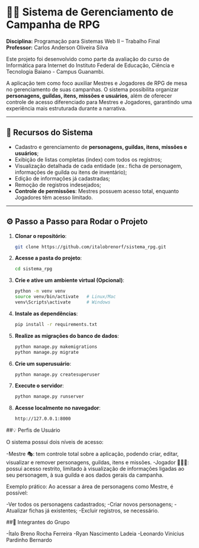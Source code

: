 # 🧙‍♂️ Sistema de Gerenciamento de Campanha de RPG
**Disciplina:** Programação para Sistemas Web II – Trabalho Final  
**Professor:** Carlos Anderson Oliveira Silva  

Este projeto foi desenvolvido como parte da avaliação do curso de Informática para Internet do Instituto Federal de Educação, Ciência e Tecnologia Baiano - Campus Guanambi.  

A aplicação tem como foco auxiliar Mestres e Jogadores de RPG de mesa no gerenciamento de suas campanhas. O sistema possibilita organizar **personagens, guildas, itens, missões e usuários**, além de oferecer controle de acesso diferenciado para Mestres e Jogadores, garantindo uma experiência mais estruturada durante a narrativa.

---

## 🎲 Recursos do Sistema

- Cadastro e gerenciamento de **personagens, guildas, itens, missões e usuários**;  
- Exibição de listas completas (index) com todos os registros;  
- Visualização detalhada de cada entidade (ex.: ficha de personagem, informações de guilda ou itens de inventário);  
- Edição de informações já cadastradas;  
- Remoção de registros indesejados;  
- **Controle de permissões**: Mestres possuem acesso total, enquanto Jogadores têm acesso limitado.  

---

## ⚙️ Passo a Passo para Rodar o Projeto

1. **Clonar o repositório**:
   ```bash
   git clone https://github.com/italobrenorf/sistema_rpg.git

2. **Acesse a pasta do projeto**:
   ```bash
   cd sistema_rpg

3. **Crie e ative um ambiente virtual (Opcional)**:
   ```bash
   python -m venv venv
   source venv/bin/activate   # Linux/Mac
   venv\Scripts\activate      # Windows

4. **Instale as dependências**:
   ```bash
   pip install -r requirements.txt

5. **Realize as migrações do banco de dados**:
   ```bash
   python manage.py makemigrations
   python manage.py migrate

6. **Crie um superusuário**:
   ```bash
   python manage.py createsuperuser

7. **Execute o servidor**:
   ```bash
   python manage.py runserver

8. **Acesse localmente no navegador**:
   ```bash
   http://127.0.0.1:8000

##💡 Perfis de Usuário

O sistema possui dois níveis de acesso:

-Mestre 🎭: tem controle total sobre a aplicação, podendo criar, editar, visualizar e remover personagens, guildas, itens e missões.
-Jogador 🧑‍🤝‍🧑: possui acesso restrito, limitado à visualização de informações ligadas ao seu personagem, à sua guilda e aos dados gerais da campanha.

Exemplo prático:
Ao acessar a área de personagens como Mestre, é possível:

-Ver todos os personagens cadastrados;
-Criar novos personagens;
-Atualizar fichas já existentes;
-Excluir registros, se necessário.

##👥 Integrantes do Grupo

-Ítalo Breno Rocha Ferreira
-Ryan Nascimento Ladeia
-Leonardo Vinicius Pardinho Bernardo
